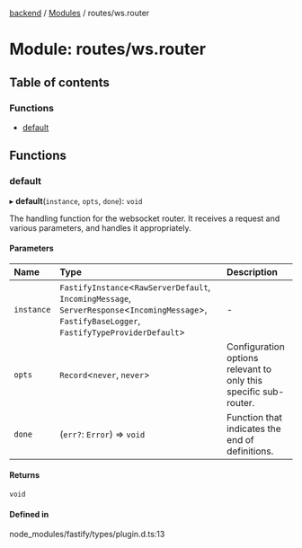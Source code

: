 [backend](../README.md) / [Modules](../modules.md) / routes/ws.router

# Module: routes/ws.router

## Table of contents

### Functions

- [default](routes_ws_router.md#default)

## Functions

### default

▸ **default**(`instance`, `opts`, `done`): `void`

The handling function for the websocket router.
It receives a request and various parameters, and handles it appropriately.

#### Parameters

| Name | Type | Description |
| :------ | :------ | :------ |
| `instance` | `FastifyInstance`<`RawServerDefault`, `IncomingMessage`, `ServerResponse`<`IncomingMessage`\>, `FastifyBaseLogger`, `FastifyTypeProviderDefault`\> | - |
| `opts` | `Record`<`never`, `never`\> | Configuration options relevant to only this specific sub-router. |
| `done` | (`err?`: `Error`) => `void` | Function that indicates the end of definitions. |

#### Returns

`void`

#### Defined in

node_modules/fastify/types/plugin.d.ts:13
